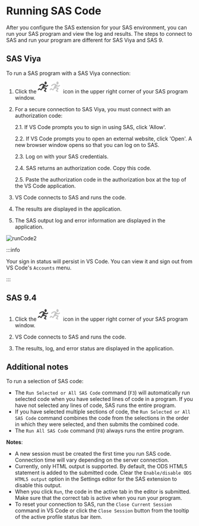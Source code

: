 # Running SAS Code

After you configure the SAS extension for your SAS environment, you can run your SAS program and view the log and results. The steps to connect to SAS and run your program are different for SAS Viya and SAS 9.

## SAS Viya

To run a SAS program with a SAS Viya connection:

1. Click the ![running person](../../../icons/light/submitSASCode.svg#gh-light-mode-only)![running person](../../../icons/dark/submitSASCode.svg#gh-dark-mode-only) icon in the upper right corner of your SAS program window.
2. For a secure connection to SAS Viya, you must connect with an authorization code:

   2.1. If VS Code prompts you to sign in using SAS, click 'Allow'.

   2.2. If VS Code prompts you to open an external website, click 'Open'. A new browser window opens so that you can log on to SAS.

   2.3. Log on with your SAS credentials.

   2.4. SAS returns an authorization code. Copy this code.

   2.5. Paste the authorization code in the authorization box at the top of the VS Code application.

3. VS Code connects to SAS and runs the code.

4. The results are displayed in the application.

5. The SAS output log and error information are displayed in the application.

![runCode2](/images/runCode2.png)

:::info

Your sign in status will persist in VS Code. You can view it and sign out from VS Code's `Accounts` menu.

:::

## SAS 9.4

1. Click the ![running person](../../../icons/light/submitSASCode.svg#gh-light-mode-only)![running person](../../../icons/dark/submitSASCode.svg#gh-dark-mode-only) icon in the upper right corner of your SAS program window.

2. VS Code connects to SAS and runs the code.

3. The results, log, and error status are displayed in the application.

## Additional notes

To run a selection of SAS code:

- The `Run Selected or All SAS Code` command (`F3`) will automatically run selected code when you have selected lines of code in a program. If you have not selected any lines of code, SAS runs the entire program.
- If you have selected multiple sections of code, the `Run Selected or All SAS Code` command combines the code from the selections in the order in which they were selected, and then submits the combined code.
- The `Run All SAS Code` command (`F8`) always runs the entire program.

**Notes**:

- A new session must be created the first time you run SAS code. Connection time will vary depending on the server connection.
- Currently, only HTML output is supported. By default, the ODS HTML5 statement is added to the submitted code. Clear the `Enable/disable ODS HTML5 output` option in the Settings editor for the SAS extension to disable this output.
- When you click `Run`, the code in the active tab in the editor is submitted. Make sure that the correct tab is active when you run your program.
- To reset your connection to SAS, run the `Close Current Session` command in VS Code or click the `Close Session` button from the tooltip of the active profile status bar item.
